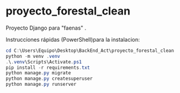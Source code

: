 # proyecto_forestal_clean

Proyecto Django para "faenas" .

Instrucciones rápidas (PowerShell)para la instalacion:

```powershell
cd C:\Users\Equipo\Desktop\BackEnd_Act\proyecto_forestal_clean
python -m venv .venv
.\.venv\Scripts\Activate.ps1
pip install -r requirements.txt
python manage.py migrate
python manage.py createsuperuser
python manage.py runserver
